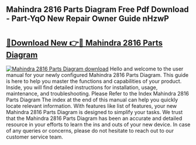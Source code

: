 ## Mahindra 2816 Parts Diagram Free Pdf Download - Part-YqO New Repair Owner Guide nHzwP

# <h2><a href="http://dfntmu.blite.top/?on=Mahindra+2816+Parts+Diagram">🔗Download New 👉🔴 Mahindra 2816 Parts Diagram</a></h2>

[![Mahindra 2816 Parts Diagram download](https://i.imgur.com/lujVjoI.png)](http://dfntmu.blite.top/?on=Mahindra+2816+Parts+Diagram)
Hello and welcome to the user manual for your newly configured Mahindra 2816 Parts Diagram. This guide is here to help you master the functions and capabilities of your product. Inside, you will find detailed instructions for installation, usage, maintenance, and troubleshooting. Please Refer to the Index Mahindra 2816 Parts Diagram The index at the end of this manual can help you quickly locate relevant information. With features like list of features, your new Mahindra 2816 Parts Diagram is designed to simplify your tasks. We trust that the Mahindra 2816 Parts Diagram has been an accurate and detailed resource in your efforts to learn the ins and outs of your new device. In case of any queries or concerns, please do not hesitate to reach out to our customer service team.
